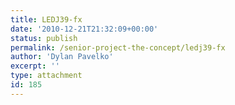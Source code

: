 ```yaml
---
title: LEDJ39-fx
date: '2010-12-21T21:32:09+00:00'
status: publish
permalink: /senior-project-the-concept/ledj39-fx
author: 'Dylan Pavelko'
excerpt: ''
type: attachment
id: 185
---
```

<!DOCTYPE html PUBLIC "-//W3C//DTD HTML 4.0 Transitional//EN" "http://www.w3.org/TR/REC-html40/loose.dtd">
<?xml encoding="UTF-8">
